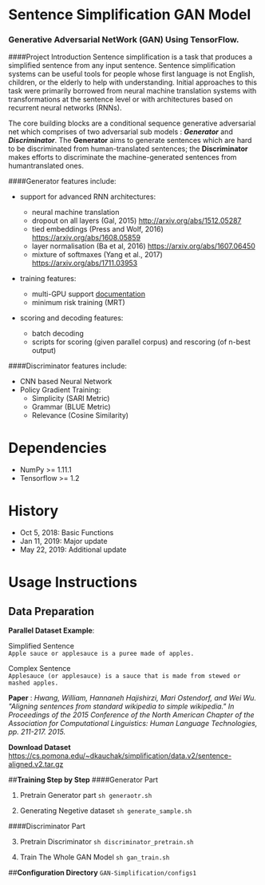 # Sentence Simplification GAN Model
### **Generative Adversarial NetWork (GAN) Using TensorFlow.**

####Project Introduction
Sentence simplification is a task that produces a simplified sentence from any input sentence. Sentence simplification systems can be useful tools for people whose first language is not English, children, or the elderly to help with understanding. Initial approaches to this task were primarily borrowed from neural machine translation systems with transformations at the sentence level or with architectures based on recurrent neural networks (RNNs).

The core building blocks are a conditional sequence generative adversarial net which comprises of two adversarial sub models : **_Generator_** and **_Discriminator_**. The **Generator** aims to generate sentences which are hard to be discriminated from human-translated sentences; the **Discriminator** makes efforts to discriminate the machine-generated sentences from humantranslated ones.

####Generator features include:

  - support for advanced RNN architectures:
     - neural machine translation
     - dropout on all layers (Gal, 2015) http://arxiv.org/abs/1512.05287
     - tied embeddings (Press and Wolf, 2016) https://arxiv.org/abs/1608.05859
     - layer normalisation (Ba et al, 2016) https://arxiv.org/abs/1607.06450
     - mixture of softmaxes (Yang et al., 2017) https://arxiv.org/abs/1711.03953
    
 - training features:
     - multi-GPU support [documentation](doc/multi_gpu_training.md)
     - minimum risk training (MRT)

 - scoring and decoding features:
     - batch decoding
     - scripts for scoring (given parallel corpus) and rescoring (of n-best output)

####Discriminator features include:

 - CNN based Neural Network
 - Policy Gradient Training:
   - Simplicity (SARI Metric)
 	- Grammar (BLUE Metric)
 	- Relevance (Cosine Similarity)
 	



# Dependencies
- NumPy >= 1.11.1
- Tensorflow >= 1.2


# History
- Oct 5, 2018: Basic Functions
- Jan 11, 2019: Major update
- May 22, 2019: Additional update


# Usage Instructions
## **Data Preparation**
**Parallel Dataset Example**: 

Simplified Sentence  
``Apple sauce or applesauce is a puree made of apples.`` 

Complex Sentence  
``Applesauce (or applesauce) is a sauce that is made from stewed or mashed apples.``

**Paper** : _Hwang, William, Hannaneh Hajishirzi, Mari Ostendorf, and Wei Wu. "Aligning sentences from standard wikipedia to simple wikipedia." In Proceedings of the 2015 Conference of the North American Chapter of the Association for Computational Linguistics: Human Language Technologies, pp. 211-217. 2015._

**Download Dataset** https://cs.pomona.edu/~dkauchak/simplification/data.v2/sentence-aligned.v2.tar.gz


##**Training Step by Step**
####Generator Part

1. Pretrain Generator part ``sh generaotr.sh``  

2. Generating Negetive dataset ``sh generate_sample.sh``  

####Discriminator Part

3. Pretrain Discriminator ``sh discriminator_pretrain.sh``  

4. Train The Whole GAN Model ``sh gan_train.sh`` 


##**Configuration Directory**
``GAN-Simplification/configs1``

